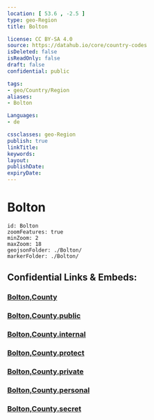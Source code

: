 ```yaml
---
location: [ 53.6 , -2.5 ] 
type: geo-Region
title: Bolton

license: CC BY-SA 4.0
source: https://datahub.io/core/country-codes
isDeleted: false
isReadOnly: false
draft: false
confidential: public

tags:
- geo/Country/Region
aliases:
- Bolton

Languages:
- de

cssclasses: geo-Region
publish: true
linkTitle: 
keywords: 
layout: 
publishDate: 
expiryDate: 
---
```


# Bolton

```leaflet
id: Bolton
zoomFeatures: true 
minZoom: 2 
maxZoom: 18
geojsonFolder: ./Bolton/
markerFolder: ./Bolton/
```


## Confidential Links & Embeds: 

### [Bolton,County](/_Standards/Earth/Continent/Europe/Europe~North/UK/England/Regions~England/North_West_England/Manchester,County/Bolton,County.md) 

### [Bolton,County.public](/_public/Earth/Continent/Europe/Europe~North/UK/England/Regions~England/North_West_England/Manchester,County/Bolton,County.public.md) 

### [Bolton,County.internal](/_internal/Earth/Continent/Europe/Europe~North/UK/England/Regions~England/North_West_England/Manchester,County/Bolton,County.internal.md) 

### [Bolton,County.protect](/_protect/Earth/Continent/Europe/Europe~North/UK/England/Regions~England/North_West_England/Manchester,County/Bolton,County.protect.md) 

### [Bolton,County.private](/_private/Earth/Continent/Europe/Europe~North/UK/England/Regions~England/North_West_England/Manchester,County/Bolton,County.private.md) 

### [Bolton,County.personal](/_personal/Earth/Continent/Europe/Europe~North/UK/England/Regions~England/North_West_England/Manchester,County/Bolton,County.personal.md) 

### [Bolton,County.secret](/_secret/Earth/Continent/Europe/Europe~North/UK/England/Regions~England/North_West_England/Manchester,County/Bolton,County.secret.md)

